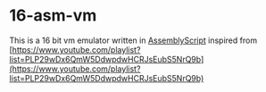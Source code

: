 # 16-asm-vm

This is a 16 bit vm emulator written in [AssemblyScript](https://www.assemblyscript.org/) inspired from [https://www.youtube.com/playlist?list=PLP29wDx6QmW5DdwpdwHCRJsEubS5NrQ9b](https://www.youtube.com/playlist?list=PLP29wDx6QmW5DdwpdwHCRJsEubS5NrQ9b)
